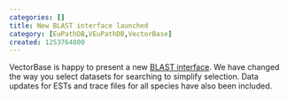 ```yaml
---
categories: []
title: New BLAST interface launched
category: [EuPathDB,VEuPathDB,VectorBase]
created: 1253764800
---
```

VectorBase is happy to present a new <A href="/blast/">BLAST interface</A>. We have changed the way you select datasets for searching to simplify selection. Data updates for ESTs and trace files for all species have also been included.
